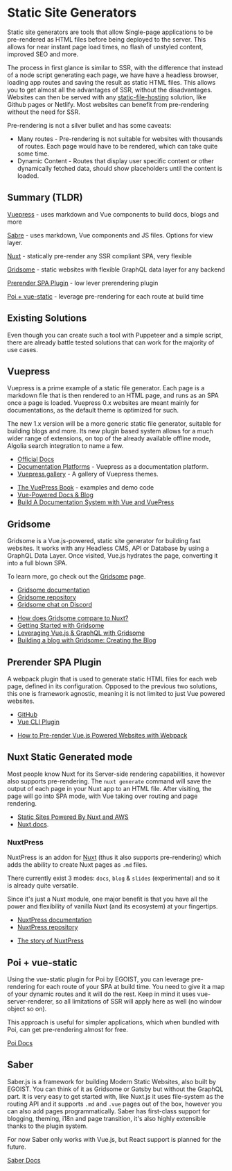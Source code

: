 # Static Site Generators

Static site generators are tools that allow Single-page applications to be pre-rendered as HTML files before being deployed to the server. This allows for near instant page load times, no flash of unstyled content, improved SEO and more.

 The process in first glance is similar to SSR, with the difference that instead of a node script generating each page, we have have a headless browser, loading app routes and saving the result as static HTML files. This allows you to get almost all the advantages of SSR, without the disadvantages. Websites can then be served with any [static-file-hosting](./hosting.md#static-file-hosting) solution, like Github pages or Netlify. Most websites can benefit from pre-rendering without the need for SSR.

Pre-rendering is not a silver bullet and has some caveats:
 
* Many routes - Pre-rendering is not suitable for websites with thousands of routes. Each page would have to be rendered, which can take quite some time.
* Dynamic Content - Routes that display user specific content or other dynamically fetched data, should show placeholders until the content is loaded.

## Summary (TLDR)

<useful-links>
<useful-links-section title="Markdown Based">

[Vuepress](#vuepress) - uses markdown and Vue components to build docs, blogs and more

<useful-links>
<useful-links-section title="Markdown Based +">

[Sabre](#sabre) - uses markdown, Vue components and JS files. Options for view layer.

</useful-links-section>
<useful-links-section title="Customizable">

[Nuxt](#nuxt-static-generated-mode) - statically pre-render any SSR compliant SPA, very flexible

</useful-links-section>
<useful-links-section title="GraphQL based">

[Gridsome](#gridsome) - static websites with flexible GraphQL data layer for any backend

</useful-links-section>
<useful-links-section title="Manual">

[Prerender SPA Plugin](#prerender-spa-plugin) - low lever prerendering plugin

</useful-links-section>
<useful-links-section title="Webpack + Plugin">

[Poi + vue-static](#poi-+-vue-static) - leverage pre-rendering for each route at build time

</useful-links-section>
</useful-links>
 
## Existing Solutions

Even though you can create such a tool with Puppeteer and a simple script, there are already battle tested solutions that can work for the majority of use cases.

## Vuepress <badge text="popular"/>

Vuepress is a prime example of a static file generator. Each page is a markdown file that is then rendered to an HTML page, and runs as an SPA once a page is loaded. Vuepress 0.x websites are meant mainly for documentations, as the default theme is optimized for such. 

The new 1.x version will be a more generic static file generator, suitable for building blogs and more. Its new plugin based system allows for a much wider range of extensions, on top of the already available offline mode, Algolia search integration to name a few.

<useful-links>
<useful-links-section title="Useful Links">

* [Official Docs](https://vuepress.vuejs.org/guide/#how-it-works)
* [Documentation Platforms](./documentation.md#vuepress) - Vuepress as a documentation platform.
* [Vuepress.gallery](https://vuepress.gallery/) - A gallery of Vuepress themes.

</useful-links-section>
<useful-links-section title="Tutorials">

* [The VuePress Book](https://vuepressbook.com/) - examples and demo code 
* [Vue-Powered Docs & Blog](https://snipcart.com/blog/vuepress-tutorial-vuejs-documentation)
* [Build A Documentation System with Vue and VuePress](https://scotch.io/tutorials/zero-to-deploy-build-a-documentation-system-with-vue-and-vuepress)

</useful-links-section>
</useful-links>

## Gridsome <badge text="rising star"/>

Gridsome is a Vue.js-powered, static site generator for building fast websites. It works with any Headless CMS, API or Database by using a GraphQL Data Layer. Once visited, Vue.js hydrates the page, converting it into a full blown SPA.

To learn more, go check out the [Gridsome](./gridsome.md) page.

<useful-links>
<useful-links-section title="Official">

* [Gridsome documentation](https://gridsome.org/)
* [Gridsome repository](https://github.com/gridsome/gridsome)
* [Gridsome chat on Discord](https://discord.gg/daeay6n)

</useful-links-section>
<useful-links-section title="Tutorials">

* [How does Gridsome compare to Nuxt?](https://github.com/gridsome/gridsome/issues/193)
* [Getting Started with Gridsome](https://scotch.io/tutorials/getting-started-with-gridsome)
* [Leveraging Vue.js & GraphQL with Gridsome](https://snipcart.com/blog/vuejs-graphql-airtable-example)
* [Building a blog with Gridsome: Creating the Blog](https://alligator.io/vuejs/gridsome-blog/)

</useful-links-section>
</useful-links>

## Prerender SPA Plugin

A webpack plugin that is used to generate static HTML files for each web page, defined in its configuration. Opposed to the previous two solutions, this one is framework agnostic, meaning it is not limited to just Vue powered websites. 

<useful-links>
<useful-links-section title="Useful Links">

* [GitHub](https://github.com/chrisvfritz/prerender-spa-plugin)
* [Vue CLI Plugin](https://github.com/SolarLiner/vue-cli-plugin-prerender-spa)

</useful-links-section>
<useful-links-section title="Tutorials">

* [How to Pre-render Vue.js Powered Websites with Webpack](https://markus.oberlehner.net/blog/how-to-pre-render-vue-powered-websites-with-webpack/)

</useful-links-section>
</useful-links>

## Nuxt Static Generated mode <badge text="popular"/>
Most people know Nuxt for its Server-side rendering capabilities, it however also supports pre-rendering. The `nuxt generate` command will save the output of each page in your Nuxt app to an HTML file. After visiting, the page will go into SPA mode, with Vue taking over routing and page rendering.

<useful-links>
<useful-links-section title="Tutorials">

* [Static Sites Powered By Nuxt and AWS](https://dev.to/smitjel/static-sites-powered-by-nuxt-and-aws-2hp7)
* [Nuxt docs](https://nuxtjs.org/guide#static-generated-pre-rendering-).

</useful-links-section>
</useful-links>

### NuxtPress <badge text="newcomer"/>
NuxtPress is an addon for [Nuxt](#nuxt-static-generated-mode) (thus it also supports pre-rendering) which adds the ability to create Nuxt pages as `.md` files.

There currently exist 3 modes: `docs`, `blog` & `slides` (experimental) and so it is already quite versatile.

Since it's just a Nuxt module, one major benefit is that you have all the power and flexibility of vanilla Nuxt (and its ecosystem) at your fingertips.

<useful-links>
<useful-links-section title="Official">

* [NuxtPress documentation](https://nuxt.press/en/guide/)
* [NuxtPress repository](https://github.com/nuxt/press)

</useful-links-section>

<useful-links-section title="Articles">

* [The story of NuxtPress](https://hire.jonasgalvez.com.br/2019/aug/19/the-story-of-nuxtpress/)

</useful-links-section>
</useful-links>

## Poi + vue-static
Using the vue-static plugin for Poi by EGOIST, you can leverage pre-rendering for each route of your SPA at build time. You need to give it a map of your dynamic routes and it will do the rest. Keep in mind it uses vue-server-renderer, so all limitations of SSR will apply here as well (no window object so on). 

This approach is useful for simpler applications, which when bundled with Poi, can get pre-rendering almost for free.

<useful-links>
<useful-links-section title="Official">

[Poi Docs](https://poi.js.org/guide/plugin-vue-static.html#install)

</useful-links-section>
</useful-links>

## Saber
Saber.js is a framework for building Modern Static Websites, also built by EGOIST. You can think of it as Gridsome or Gatsby but without the GraphQL part. It is very easy to get started with, like Nuxt.js it uses file-system as the routing API and it supports `.md` and `.vue` pages out of the box, however you can also add pages programmatically. Saber has first-class support for blogging, theming, i18n and page transition, it's also highly extensible thanks to the plugin system.

For now Saber only works with Vue.js, but React support is planned for the future.

<useful-links>
<useful-links-section title="Official">

[Saber Docs](https://saber.land)

</useful-links-section>
</useful-links>
